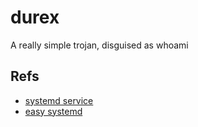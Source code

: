 # durex

A really simple trojan, disguised as whoami

## Refs

* [systemd service](https://linuxconfig.org/how-to-write-a-simple-systemd-service)
* [easy systemd](https://medium.com/@benmorel/creating-a-linux-service-with-systemd-611b5c8b91d6)

